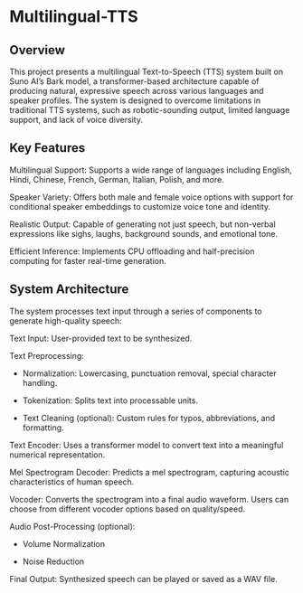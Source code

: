 # Multilingual-TTS
## Overview

This project presents a multilingual Text-to-Speech (TTS) system built on Suno AI’s Bark model, a transformer-based architecture capable of producing natural, expressive speech across various languages and speaker profiles. The system is designed to overcome limitations in traditional TTS systems, such as robotic-sounding output, limited language support, and lack of voice diversity.

## Key Features

Multilingual Support: Supports a wide range of languages including English, Hindi, Chinese, French, German, Italian, Polish, and more.

Speaker Variety: Offers both male and female voice options with support for conditional speaker embeddings to customize voice tone and identity.

Realistic Output: Capable of generating not just speech, but non-verbal expressions like sighs, laughs, background sounds, and emotional tone.

Efficient Inference: Implements CPU offloading and half-precision computing for faster real-time generation.

## System Architecture

The system processes text input through a series of components to generate high-quality speech:

Text Input: User-provided text to be synthesized.

Text Preprocessing:

- Normalization: Lowercasing, punctuation removal, special character handling.

- Tokenization: Splits text into processable units.

- Text Cleaning (optional): Custom rules for typos, abbreviations, and formatting.

Text Encoder: Uses a transformer model to convert text into a meaningful numerical representation.

Mel Spectrogram Decoder: Predicts a mel spectrogram, capturing acoustic characteristics of human speech.

Vocoder: Converts the spectrogram into a final audio waveform. Users can choose from different vocoder options based on quality/speed.

Audio Post-Processing (optional):

- Volume Normalization

- Noise Reduction

Final Output: Synthesized speech can be played or saved as a WAV file.
